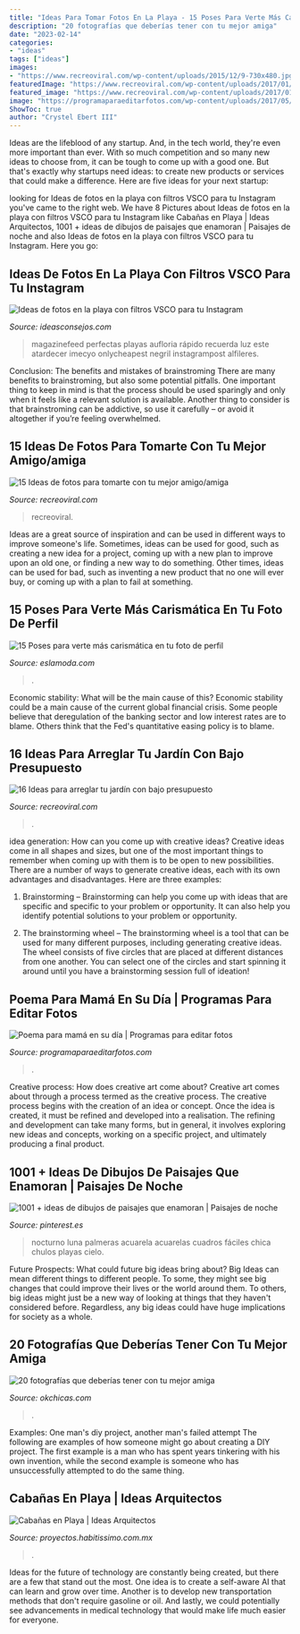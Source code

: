 ```yaml
---
title: "Ideas Para Tomar Fotos En La Playa - 15 Poses Para Verte Más Carismática En Tu Foto De Perfil"
description: "20 fotografías que deberías tener con tu mejor amiga"
date: "2023-02-14"
categories:
- "ideas"
tags: ["ideas"]
images:
- "https://www.recreoviral.com/wp-content/uploads/2015/12/9-730x480.jpg"
featuredImage: "https://www.recreoviral.com/wp-content/uploads/2017/01/Cover-fotos-bf.jpg"
featured_image: "https://www.recreoviral.com/wp-content/uploads/2017/01/Cover-fotos-bf.jpg"
image: "https://programaparaeditarfotos.com/wp-content/uploads/2017/05/hermoso-poema-para-el-día-de-las-madres.jpg"
ShowToc: true
author: "Crystel Ebert III"
---
```



Ideas are the lifeblood of any startup. And, in the tech world, they're even more important than ever. With so much competition and so many new ideas to choose from, it can be tough to come up with a good one. But that's exactly why startups need ideas: to create new products or services that could make a difference. Here are five ideas for your next startup: 

	

		
looking for Ideas de fotos en la playa con filtros VSCO para tu Instagram you've came to the right web. We have 8 Pictures about Ideas de fotos en la playa con filtros VSCO para tu Instagram like Cabañas en Playa | Ideas Arquitectos, 1001 + ideas de dibujos de paisajes que enamoran | Paisajes de noche and also Ideas de fotos en la playa con filtros VSCO para tu Instagram. Here you go:
		
    
## Ideas De Fotos En La Playa Con Filtros VSCO Para Tu Instagram

<img loading=lazy src="https://ideasconsejos.com/images/2020/12/ideas-fotos-vsco-instagram-18.jpg" onerror="this.onerror=null;this.src='https://tse1.mm.bing.net/th?id=OIP.xWL1FxLBZNEw5JZEsY7b7wHaJ4&amp;pid=15.1';" alt="Ideas de fotos en la playa con filtros VSCO para tu Instagram">

_Source: ideasconsejos.com_

>magazinefeed perfectas playas aufloria rápido recuerda luz este atardecer imecyo onlycheapest negril instagrampost alfileres. 

	

Conclusion: The benefits and mistakes of brainstroming
There are many benefits to brainstroming, but also some potential pitfalls. One important thing to keep in mind is that the process should be used sparingly and only when it feels like a relevant solution is available. Another thing to consider is that brainstroming can be addictive, so use it carefully – or avoid it altogether if you’re feeling overwhelmed.

    
## 15 Ideas De Fotos Para Tomarte Con Tu Mejor Amigo/amiga

<img loading=lazy src="https://www.recreoviral.com/wp-content/uploads/2017/01/Cover-fotos-bf.jpg" onerror="this.onerror=null;this.src='https://tse1.mm.bing.net/th?id=OIP.1Bp4DVVm6ffrKV7f5_DRNAHaD3&amp;pid=15.1';" alt="15 Ideas de fotos para tomarte con tu mejor amigo/amiga">

_Source: recreoviral.com_

>recreoviral. 

	

Ideas are a great source of inspiration and can be used in different ways to improve someone's life. Sometimes, ideas can be used for good, such as creating a new idea for a project, coming up with a new plan to improve upon an old one, or finding a new way to do something. Other times, ideas can be used for bad, such as inventing a new product that no one will ever buy, or coming up with a plan to fail at something.

    
## 15 Poses Para Verte Más Carismática En Tu Foto De Perfil

<img loading=lazy src="http://eslamoda.com/wp-content/uploads/sites/2/2017/10/carisma-foto-perfil.jpg" onerror="this.onerror=null;this.src='https://tse1.mm.bing.net/th?id=OIP.2sVqIXj3Unndnblc_xO8CgHaJQ&amp;pid=15.1';" alt="15 Poses para verte más carismática en tu foto de perfil">

_Source: eslamoda.com_

>. 

	

Economic stability: What will be the main cause of this?
Economic stability could be a main cause of the current global financial crisis. Some people believe that deregulation of the banking sector and low interest rates are to blame. Others think that the Fed's quantitative easing policy is to blame.

    
## 16 Ideas Para Arreglar Tu Jardín Con Bajo Presupuesto

<img loading=lazy src="https://www.recreoviral.com/wp-content/uploads/2015/12/9-730x480.jpg" onerror="this.onerror=null;this.src='https://tse2.mm.bing.net/th?id=OIP.ZbaBbq73O7s-QpZ2SgJQJwHaE3&amp;pid=15.1';" alt="16 Ideas para arreglar tu jardín con bajo presupuesto">

_Source: recreoviral.com_

>. 

	

idea generation: How can you come up with creative ideas?
Creative ideas come in all shapes and sizes, but one of the most important things to remember when coming up with them is to be open to new possibilities. There are a number of ways to generate creative ideas, each with its own advantages and disadvantages. Here are three examples:
1. Brainstorming – Brainstorming can help you come up with ideas that are specific and specific to your problem or opportunity. It can also help you identify potential solutions to your problem or opportunity.

2. The brainstorming wheel – The brainstorming wheel is a tool that can be used for many different purposes, including generating creative ideas. The wheel consists of five circles that are placed at different distances from one another. You can select one of the circles and start spinning it around until you have a brainstorming session full of ideation!


    
## Poema Para Mamá En Su Día | Programas Para Editar Fotos

<img loading=lazy src="https://programaparaeditarfotos.com/wp-content/uploads/2017/05/hermoso-poema-para-el-día-de-las-madres.jpg" onerror="this.onerror=null;this.src='https://tse4.mm.bing.net/th?id=OIP.GO1ZurcgSz1JTBtAUQvbvAHaJ4&amp;pid=15.1';" alt="Poema para mamá en su día | Programas para editar fotos">

_Source: programaparaeditarfotos.com_

>. 

	

Creative process: How does creative art come about?
Creative art comes about through a process termed as the creative process. The creative process begins with the creation of an idea or concept. Once the idea is created, it must be refined and developed into a realisation. The refining and development can take many forms, but in general, it involves exploring new ideas and concepts, working on a specific project, and ultimately producing a final product.

    
## 1001 + Ideas De Dibujos De Paisajes Que Enamoran | Paisajes De Noche

<img loading=lazy src="https://i.pinimg.com/736x/98/56/4a/98564a684a12c4878aec8d7198335986.jpg" onerror="this.onerror=null;this.src='https://tse1.mm.bing.net/th?id=OIP.RaRMUJ3JOZi_jr1FztuKaQHaG9&amp;pid=15.1';" alt="1001 + ideas de dibujos de paisajes que enamoran | Paisajes de noche">

_Source: pinterest.es_

>nocturno luna palmeras acuarela acuarelas cuadros fáciles chica chulos playas cielo. 

	

Future Prospects: What could future big ideas bring about?
Big Ideas can mean different things to different people. To some, they might see big changes that could improve their lives or the world around them. To others, big ideas might just be a new way of looking at things that they haven't considered before. Regardless, any big ideas could have huge implications for society as a whole.

    
## 20 Fotografías Que Deberías Tener Con Tu Mejor Amiga

<img loading=lazy src="https://www.okchicas.com/wp-content/uploads/2016/01/23-fotos-que-debes-hacer-con-tu-mejor-amiga-13-488x700.jpg" onerror="this.onerror=null;this.src='https://tse1.mm.bing.net/th?id=OIP.mdcIMUJm2Hbpnzgz7iT4PQHaKn&amp;pid=15.1';" alt="20 fotografías que deberías tener con tu mejor amiga">

_Source: okchicas.com_

>. 

	

Examples: One man's diy project, another man's failed attempt
The following are examples of how someone might go about creating a DIY project. The first example is a man who has spent years tinkering with his own invention, while the second example is someone who has unsuccessfully attempted to do the same thing.

    
## Cabañas En Playa | Ideas Arquitectos

<img loading=lazy src="https://mx.habcdn.com/photos/project/big/propuesta-conceptual-649526.jpg" onerror="this.onerror=null;this.src='https://tse3.mm.bing.net/th?id=OIP.0KhhEPis98NnQujvyZB3qQHaEB&amp;pid=15.1';" alt="Cabañas en Playa | Ideas Arquitectos">

_Source: proyectos.habitissimo.com.mx_

>. 

	

Ideas for the future of technology are constantly being created, but there are a few that stand out the most. One idea is to create a self-aware AI that can learn and grow over time. Another is to develop new transportation methods that don't require gasoline or oil. And lastly, we could potentially see advancements in medical technology that would make life much easier for everyone.


